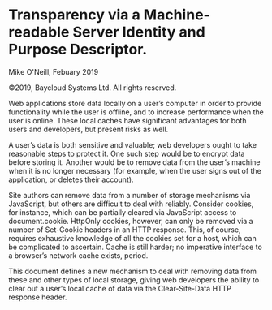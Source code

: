 # Transparency via a Machine-readable Server Identity and Purpose Descriptor.
Mike O'Neill, Febuary 2019

©2019, Baycloud Systems Ltd. All rights reserved.

Web applications store data locally on a user’s computer in order to provide functionality while the user is offline, and to increase performance when the user is online. These local caches have significant advantages for both users and developers, but present risks as well.

A user’s data is both sensitive and valuable; web developers ought to take reasonable steps to protect it. One such step would be to encrypt data before storing it. Another would be to remove data from the user’s machine when it is no longer necessary (for example, when the user signs out of the application, or deletes their account).

Site authors can remove data from a number of storage mechanisms via JavaScript, but others are difficult to deal with reliably. Consider cookies, for instance, which can be partially cleared via JavaScript access to document.cookie. HttpOnly cookies, however, can only be removed via a number of Set-Cookie headers in an HTTP response. This, of course, requires exhaustive knowledge of all the cookies set for a host, which can be complicated to ascertain. Cache is still harder; no imperative interface to a browser’s network cache exists, period.

This document defines a new mechanism to deal with removing data from these and other types of local storage, giving web developers the ability to clear out a user’s local cache of data via the Clear-Site-Data HTTP response header.
